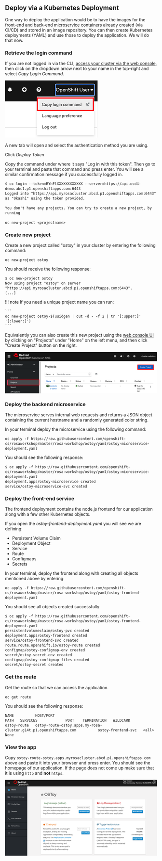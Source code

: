 ## Deploy via a Kubernetes Deployment
One way to deploy the application would be to have the images for the front-end and back-end microservice containers already created (via CI/CD) and stored in an image repository.  You can then create Kubernetes deployments (YAML) and use those to deploy the application.  We will do that now.

### Retrieve the login command
If you are not logged in via the CLI, [access your cluster via the web console](/rosa/6-access_cluster/#accessing-the-cluster-via-the-web-console), then click on the dropdown arrow next to your name in the top-right and select *Copy Login Command*.

![CLI Login](images/4-cli-login.png)

A new tab will open and select the authentication method you are using.

Click *Display Token*

Copy the command under where it says "Log in with this token". Then go to your terminal and paste that command and press enter.  You will see a similar confirmation message if you successfully logged in.

```
$ oc login --token=RYhFlXXXXXXXXXXXX --server=https://api.osd4-demo.abc1.p1.openshiftapps.com:6443
Logged into "https://api.myrosacluster.abcd.p1.openshiftapps.com:6443" as "0kashi" using the token provided.

You don't have any projects. You can try to create a new project, by running

oc new-project <projectname>
```

### Create new project
Create a new project called "ostoy" in your cluster by entering the following command:

```
oc new-project ostoy
```

You should receive the following response:

```
$ oc new-project ostoy
Now using project "ostoy" on server "https://api.myrosacluster.abcd.p1.openshiftapps.com:6443".
[...]
```

!!! note
    If you need a unique project name you can run:

    ```
    oc new-project ostoy-$(uuidgen | cut -d - -f 2 | tr '[:upper:]' '[:lower:]')
    ```

Equivalently you can also create this new project using the [web console UI](/rosa/6-access_cluster/#accessing-the-cluster-via-the-web-console) by clicking on "Projects" under "Home" on the left menu, and then click "Create Project" button on the right.

![UI Create Project](images/4-createnewproj.png)

### Deploy the backend microservice
The microservice serves internal web requests and returns a JSON object containing the current hostname and a randomly generated color string.

In your terminal deploy the microservice using the following command:

```
oc apply -f https://raw.githubusercontent.com/openshift-cs/rosaworkshop/master/rosa-workshop/ostoy/yaml/ostoy-microservice-deployment.yaml
```

You should see the following response:

```
$ oc apply -f https://raw.githubusercontent.com/openshift-cs/rosaworkshop/master/rosa-workshop/ostoy/yaml/ostoy-microservice-deployment.yaml
deployment.apps/ostoy-microservice created
service/ostoy-microservice-svc created
```

### Deploy the front-end service
The frontend deployment contains the node.js frontend for our application along with a few other Kubernetes objects.

 If you open the *ostoy-frontend-deployment.yaml* you will see we are defining:

- Persistent Volume Claim
- Deployment Object
- Service
- Route
- Configmaps
- Secrets

In your terminal, deploy the frontend along with creating all objects mentioned above by entering:

```
oc apply -f https://raw.githubusercontent.com/openshift-cs/rosaworkshop/master/rosa-workshop/ostoy/yaml/ostoy-frontend-deployment.yaml
```

You should see all objects created successfully

```
$ oc apply -f https://raw.githubusercontent.com/openshift-cs/rosaworkshop/master/rosa-workshop/ostoy/yaml/ostoy-frontend-deployment.yaml
persistentvolumeclaim/ostoy-pvc created
deployment.apps/ostoy-frontend created
service/ostoy-frontend-svc created
route.route.openshift.io/ostoy-route created
configmap/ostoy-configmap-env created
secret/ostoy-secret-env created
configmap/ostoy-configmap-files created
secret/ostoy-secret created
```

### Get the route
Get the route so that we can access the application.

```
oc get route
```

You should see the following response:

```
NAME          HOST/PORT                                                 PATH   SERVICES             PORT    TERMINATION   WILDCARD
ostoy-route   ostoy-route-ostoy.apps.my-rosa-cluster.g14t.p1.openshiftapps.com          ostoy-frontend-svc   <all>                 None
```

### View the app
Copy `ostoy-route-ostoy.apps.myrosacluster.abcd.p1.openshiftapps.com` above and paste it into your browser and press enter. You should see the homepage of our application. If the page does not come up make sure that it is using `http` and **not** `https`.

![Home Page](images/4-ostoy-homepage.png)
